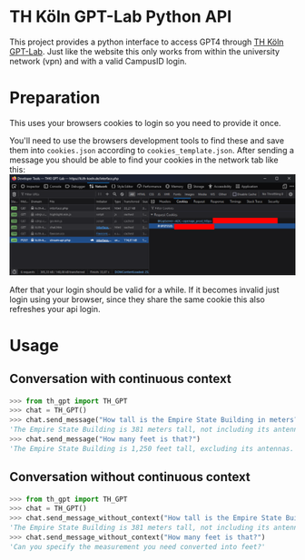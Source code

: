 # TH Köln GPT-Lab Python API
This project provides a python interface to access GPT4 through [TH Köln GPT-Lab](https://ki.th-koeln.de/interface.php). 
Just like the website this only works from within the university network (vpn) and with a valid CampusID login.


# Preparation
This uses your browsers cookies to login so you need to provide it once.


You'll need to use the browsers development tools to find these and save them into ```cookies.json``` according to ```cookies_template.json```. After sending a message you should be able to find your cookies in the network tab like this:
![img](extra/where%20to%20find%20cookies.png)

After that your login should be valid for a while. If it becomes invalid just login using your browser, since they share the same cookie this also refreshes your api login.



# Usage
## Conversation with continuous context
```python
>>> from th_gpt import TH_GPT
>>> chat = TH_GPT()
>>> chat.send_message("How tall is the Empire State Building in meters?")
'The Empire State Building is 381 meters tall, not including its antennas.'
>>> chat.send_message("How many feet is that?")
'The Empire State Building is 1,250 feet tall, excluding its antennas.'
```

## Conversation without continuous context
```python
>>> from th_gpt import TH_GPT
>>> chat = TH_GPT()
>>> chat.send_message_without_context("How tall is the Empire State Building in meters?") 
'The Empire State Building is 381 meters tall, not including its antenna.'
>>> chat.send_message_without_context("How many feet is that?")
'Can you specify the measurement you need converted into feet?'

```